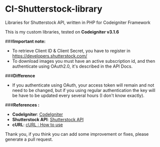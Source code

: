 # CI-Shutterstock-library
Libraries for Shutterstock API, written in PHP for Codeigniter Framework


This is my custom libraries, tested on **Codeigniter v3.1.6**

###**Important note:**
- To retrieve Client ID & Client Secret, you have to register in https://developers.shutterstock.com/
- To download images you must have an active subscription id, and then authenticate using OAuth2.0, it's described in the API Docs.

###**Difference**
- If you authenticate using OAuth, your access token will remain and not need to be changed, but if you using regular authentication the key will be have to be updated
every several hours (I don't know exactly).

###**References :**
- **CodeIgniter**: [CodeIgniter](https://codeigniter.com)
- **Shutterstock API**: [Shutterstock API](https://developers.shutterstock.com/)
- **cURL**: [cURL : How to use](https://curl.haxx.se/docs/manpage.html)

Thank you, if you think you can add some improvement or fixes, please generate a pull request.
